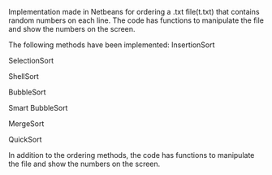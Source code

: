 
Implementation made in Netbeans for ordering a .txt file(t.txt) that contains random numbers on each line. 
The code has functions to manipulate the file and show the numbers on the screen.

The following methods have been implemented:
InsertionSort

SelectionSort

ShellSort

BubbleSort

Smart BubbleSort

MergeSort

QuickSort

In addition to the ordering methods, the code has functions to manipulate the file and show the numbers on the screen.
